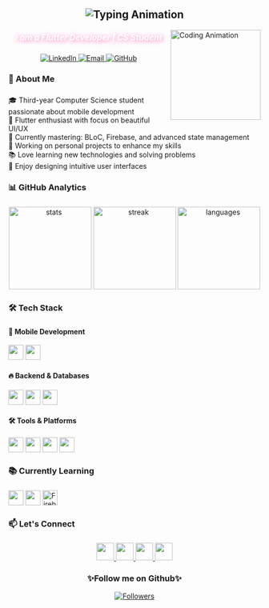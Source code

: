<h2 align="center">
  <img src="https://readme-typing-svg.herokuapp.com?size=24&duration=3000&pause=800&color=FF69B4&center=true&vCenter=true&width=500&lines=Hi+🥰+my+ Name+ is +Maram+Basyouni" alt="Typing Animation">
</h2>

<img align="right" height="180" src="https://i.pinimg.com/originals/14/a6/93/14a69305d33439df7fb4efc6f94b5308.gif" alt="Coding Animation" />

<h3 align="center" style="color: #FFFFFF; font-style: italic; text-shadow: 2px 2px 10px #FF69B4;">
  I am a Flutter Developer | CS Student
</h3>

###

<div align="center">
  <a href="https://www.linkedin.com/in/maram-basyone-4a2163272/" target="_blank">
    <img src="https://img.shields.io/badge/-Maram_Basyouni-0077B5?style=for-the-badge&logo=linkedin&logoColor=white" alt="LinkedIn">
  </a>
  <a href="mailto:marambasyone27@gmail.com" target="_blank">
    <img src="https://img.shields.io/badge/-Email_Me-D14836?style=for-the-badge&logo=gmail&logoColor=white" alt="Email">
  </a>
  <a href="https://github.com/marambasyone27" target="_blank">
    <img src="https://img.shields.io/badge/-My_GitHub-181717?style=for-the-badge&logo=github&logoColor=white" alt="GitHub">
  </a>
</div>

###

<h3 align="left">🌟 About Me</h3>

###

<p align="left">
🎓 Third-year Computer Science student passionate about mobile development<br>
💙 Flutter enthusiast with focus on beautiful UI/UX<br>
🌱 Currently mastering: BLoC, Firebase, and advanced state management<br>
🚀 Working on personal projects to enhance my skills<br>
📚 Love learning new technologies and solving problems<br>
🎨 Enjoy designing intuitive user interfaces
</p>

###

<h3 align="left">📊 GitHub Analytics</h3>

###

<div align="center">
  <img src="https://github-readme-stats.vercel.app/api?username=marambasyone27&show_icons=true&theme=radical&hide_border=true&count_private=true" height="165" alt="stats"/>
  <img src="https://github-readme-streak-stats.herokuapp.com?user=marambasyone27&theme=radical&hide_border=true" height="165" alt="streak"/>
  <img src="https://github-readme-stats.vercel.app/api/top-langs/?username=marambasyone27&layout=compact&theme=radical&hide_border=true" height="165" alt="languages"/>
</div>

###

<h3 align="left">🛠️ Tech Stack</h3>

###

<div align="left">
  <h4>📱 Mobile Development</h4>
  <img src="https://img.shields.io/badge/Flutter-02569B?style=for-the-badge&logo=flutter&logoColor=white" height="30"/>
  <img src="https://img.shields.io/badge/Dart-0175C2?style=for-the-badge&logo=dart&logoColor=white" height="30"/>
  
  <h4>🔥 Backend & Databases</h4>
  <img src="https://img.shields.io/badge/Firebase-FFCA28?style=for-the-badge&logo=firebase&logoColor=black" height="30"/>
  <img src="https://img.shields.io/badge/Supabase-3ECF8E?style=for-the-badge&logo=supabase&logoColor=white" height="30"/>
  <img src="https://img.shields.io/badge/SQLite-003B57?style=for-the-badge&logo=sqlite&logoColor=white" height="30"/>
  
  <h4>🛠 Tools & Platforms</h4>
  <img src="https://img.shields.io/badge/Git-F05032?style=for-the-badge&logo=git&logoColor=white" height="30"/>
  <img src="https://img.shields.io/badge/GitHub-181717?style=for-the-badge&logo=github&logoColor=white" height="30"/>
  <img src="https://img.shields.io/badge/VS_Code-007ACC?style=for-the-badge&logo=visual-studio-code&logoColor=white" height="30"/>
  <img src="https://img.shields.io/badge/Android_Studio-3DDC84?style=for-the-badge&logo=android-studio&logoColor=white" height="30"/>
</div>

###

<h3 align="left">📚 Currently Learning</h3>

###

<div align="left">
  <img src="https://img.shields.io/badge/Advanced_Flutter-02569B?style=for-the-badge&logo=flutter&logoColor=white" height="30"/>
  <img src="https://img.shields.io/badge/State_Management-0175C2?style=for-the-badge&logo=dart&logoColor=white" height="30"/>
  <img src="https://img.shields.io/badge/Firebase-FFCA28?style=for-the-badge&logo=firebase&logoColor=black" height="30" alt="Firebase"/>
</div>

###

<h3 align="left">📫 Let's Connect</h3>

###

<div align="center">
  <a href="https://www.linkedin.com/in/maram-basyone-4a2163272/" target="_blank">
    <img src="https://img.shields.io/badge/LinkedIn-0077B5?style=for-the-badge&logo=linkedin&logoColor=white" height="35"/>
  </a>
  <a href="https://twitter.com/yourusername" target="_blank">
    <img src="https://img.shields.io/badge/Twitter-1DA1F2?style=for-the-badge&logo=twitter&logoColor=white" height="35"/>
  </a>
  <a href="https://www.facebook.com/maram.basyone.7" target="_blank">
    <img src="https://img.shields.io/badge/Facebook-1877F2?style=for-the-badge&logo=facebook&logoColor=white" height="35"/>
  </a>
  <a href="https://wa.me/yourphonenumber" target="_blank">
    <img src="https://img.shields.io/badge/WhatsApp-25D366?style=for-the-badge&logo=whatsapp&logoColor=white" height="35"/>
  </a>
</div>

###

<h3 align="center">✨Follow me on Github✨</h3>

<div align="center">
  <a href="https://github.com/marambasyone27">
    <img src="https://img.shields.io/github/followers/marambasyone27?label=Follow&style=social" alt="Followers"/>
  </a>
</div>
